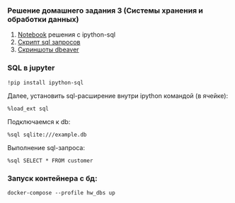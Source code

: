 ### Решение домашнего задания 3 (Системы хранения и обработки данных)
1. [Notebook](notebook.ipynb) решения с ipython-sql
2. [Скрипт sql запросов](queries.sql)
3. [Скриншоты dbeaver](screenshots.md)


### SQL в jupyter

```
!pip install ipython-sql
```
Далее, установить sql-расширение внутри ipython командой (в ячейке):
```
%load_ext sql
```

Подключаемся к db:
```
%sql sqlite:///example.db
```

Выполнение sql-запроса:
```
%sql SELECT * FROM customer
```



### Запуск контейнера с бд:
```
docker-compose --profile hw_dbs up
```